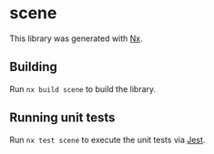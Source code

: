 # scene

This library was generated with [Nx](https://nx.dev).

## Building

Run `nx build scene` to build the library.

## Running unit tests

Run `nx test scene` to execute the unit tests via [Jest](https://jestjs.io).
